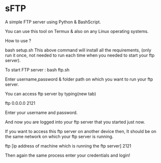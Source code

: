 # sFTP
A simple FTP server using Python &amp; BashScript.

You can use this tool on Termux & also on any Linux operating systems.

How to use ?

bash setup.sh
This above command will install all the requirements,
(only run it once, not needed to run each time when you needed to start your ftp server).

To start FTP server :
bash ftp.sh

Enter username,password & folder path on which you want to run your ftp server.

You can access ftp server by typing(new tab)

ftp 0.0.0.0 2121

Enter your username and password.

And now you are logged into your ftp server that you started just now.

If you want to access this ftp server on another device then,
It should be on the same network on which your ftp server is running.

ftp [ip address of machine which is running the ftp server] 2121

Then again the same process enter your credentials and login!

